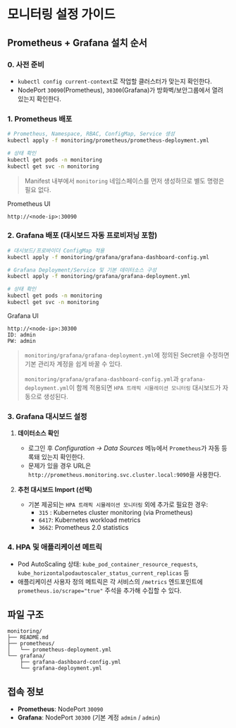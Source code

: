 # 모니터링 설정 가이드

## Prometheus + Grafana 설치 순서

### 0. 사전 준비
- `kubectl config current-context`로 작업할 클러스터가 맞는지 확인한다.
- NodePort `30090`(Prometheus), `30300`(Grafana)가 방화벽/보안그룹에서 열려 있는지 확인한다.

### 1. Prometheus 배포
```bash
# Prometheus, Namespace, RBAC, ConfigMap, Service 생성
kubectl apply -f monitoring/prometheus/prometheus-deployment.yml

# 상태 확인
kubectl get pods -n monitoring
kubectl get svc -n monitoring
```

> Manifest 내부에서 `monitoring` 네임스페이스를 먼저 생성하므로 별도 명령은 필요 없다.

Prometheus UI
```
http://<node-ip>:30090
```

### 2. Grafana 배포 (대시보드 자동 프로비저닝 포함)
```bash
# 대시보드/프로바이더 ConfigMap 적용
kubectl apply -f monitoring/grafana/grafana-dashboard-config.yml

# Grafana Deployment/Service 및 기본 데이터소스 구성
kubectl apply -f monitoring/grafana/grafana-deployment.yml

# 상태 확인
kubectl get pods -n monitoring
kubectl get svc -n monitoring
```

Grafana UI
```
http://<node-ip>:30300
ID: admin
PW: admin
```

> `monitoring/grafana/grafana-deployment.yml`에 정의된 Secret을 수정하면 기본 관리자 계정을 쉽게 바꿀 수 있다.
>
> `monitoring/grafana/grafana-dashboard-config.yml`과 `grafana-deployment.yml`이 함께 적용되면 `HPA 트래픽 시뮬레이션 모니터링` 대시보드가 자동으로 생성된다.

### 3. Grafana 대시보드 설정

1. **데이터소스 확인**
   - 로그인 후 *Configuration → Data Sources* 메뉴에서 `Prometheus`가 자동 등록돼 있는지 확인한다.
   - 문제가 있을 경우 URL은 `http://prometheus.monitoring.svc.cluster.local:9090`을 사용한다.

2. **추천 대시보드 Import (선택)**
   - 기본 제공되는 `HPA 트래픽 시뮬레이션 모니터링` 외에 추가로 필요한 경우:
     - `315` : Kubernetes cluster monitoring (via Prometheus)
     - `6417`: Kubernetes workload metrics
     - `3662`: Prometheus 2.0 statistics

### 4. HPA 및 애플리케이션 메트릭
- Pod AutoScaling 상태: `kube_pod_container_resource_requests`, `kube_horizontalpodautoscaler_status_current_replicas` 등
- 애플리케이션 사용자 정의 메트릭은 각 서비스의 `/metrics` 엔드포인트에 `prometheus.io/scrape="true"` 주석을 추가해 수집할 수 있다.

## 파일 구조

```
monitoring/
├── README.md
├── prometheus/
│   └── prometheus-deployment.yml
└── grafana/
    ├── grafana-dashboard-config.yml
    └── grafana-deployment.yml
```

## 접속 정보

- **Prometheus**: NodePort `30090`
- **Grafana**: NodePort `30300` (기본 계정 `admin` / `admin`)
